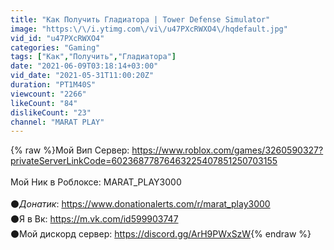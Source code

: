 ```yaml
---
title: "Как Получить Гладиатора | Tower Defense Simulator"
image: "https:\/\/i.ytimg.com\/vi\/u47PXcRWXO4\/hqdefault.jpg"
vid_id: "u47PXcRWXO4"
categories: "Gaming"
tags: ["Как","Получить","Гладиатора"]
date: "2021-06-09T03:18:14+03:00"
vid_date: "2021-05-31T11:00:20Z"
duration: "PT1M40S"
viewcount: "2266"
likeCount: "84"
dislikeCount: "23"
channel: "MARAT PLAY"
---
```

{% raw %}Мой Вип Сервер: <a rel="nofollow" target="blank" href="https://www.roblox.com/games/3260590327?privateServerLinkCode=60236877876463225407851250703155">https://www.roblox.com/games/3260590327?privateServerLinkCode=60236877876463225407851250703155</a><br /><br />Мой Ник в Роблоксе: MARAT_PLAY3000<br /><br />⚫$Донатик$: <a rel="nofollow" target="blank" href="https://www.donationalerts.com/r/marat_play3000">https://www.donationalerts.com/r/marat_play3000</a><br />⚫Я в Вк: <a rel="nofollow" target="blank" href="https://m.vk.com/id599903747">https://m.vk.com/id599903747</a> <br />⚫Мой дискорд сервер: <a rel="nofollow" target="blank" href="https://discord.gg/ArH9PWxSzW">https://discord.gg/ArH9PWxSzW</a>{% endraw %}
